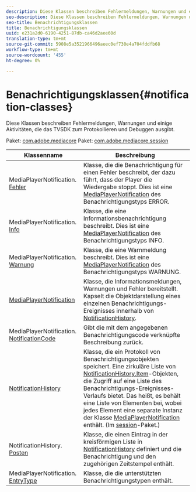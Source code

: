 ```yaml
---
description: Diese Klassen beschreiben Fehlermeldungen, Warnungen und einige Aktivitäten, die das TVSDK zum Protokollieren und Debuggen ausgibt.
seo-description: Diese Klassen beschreiben Fehlermeldungen, Warnungen und einige Aktivitäten, die das TVSDK zum Protokollieren und Debuggen ausgibt.
seo-title: Benachrichtigungsklassen
title: Benachrichtigungsklassen
uuid: e231a2d0-6190-4251-87db-ca46d2aee60d
translation-type: tm+mt
source-git-commit: 5908e5a3521966496aeec0ef730e4a704fddfb68
workflow-type: tm+mt
source-wordcount: '455'
ht-degree: 0%

---
```



# Benachrichtigungsklassen{#notification-classes}

Diese Klassen beschreiben Fehlermeldungen, Warnungen und einige Aktivitäten, die das TVSDK zum Protokollieren und Debuggen ausgibt.

Paket: [com.adobe.mediacore](https://help.adobe.com/en_US/primetime/api/psdk/javadoc_1.4/com/adobe/mediacore/package-summary.html) Paket: [com.adobe.mediacore.session](https://help.adobe.com/en_US/primetime/api/psdk/javadoc_1.4/com/adobe/mediacore/session/package-summary.html)

| Klassenname | Beschreibung |
|---|---|
| MediaPlayerNotification. [Fehler](https://help.adobe.com/en_US/primetime/api/psdk/javadoc_1.4/com/adobe/mediacore/MediaPlayerNotification.Error.html) | Klasse, die die Benachrichtigung für einen Fehler beschreibt, der dazu führt, dass der Player die Wiedergabe stoppt. Dies ist eine [MediaPlayerNotification](https://help.adobe.com/en_US/primetime/api/psdk/javadoc_1.4/com/adobe/mediacore/MediaPlayerNotification.html) des Benachrichtigungstyps ERROR. |
| MediaPlayerNotification. [Info](https://help.adobe.com/en_US/primetime/api/psdk/javadoc_1.4/com/adobe/mediacore/MediaPlayerNotification.Info.html) | Klasse, die eine Informationsbenachrichtigung beschreibt. Dies ist eine [MediaPlayerNotification](https://help.adobe.com/en_US/primetime/api/psdk/javadoc_1.4/com/adobe/mediacore/MediaPlayerNotification.html) des Benachrichtigungstyps INFO. |
| MediaPlayerNotification. [Warnung](https://help.adobe.com/en_US/primetime/api/psdk/javadoc_1.4/com/adobe/mediacore/MediaPlayerNotification.Warning.html) | Klasse, die eine Warnmeldung beschreibt. Dies ist eine [MediaPlayerNotification](https://help.adobe.com/en_US/primetime/api/psdk/javadoc_1.4/com/adobe/mediacore/MediaPlayerNotification.html) des Benachrichtigungstyps WARNUNG. |
| [MediaPlayerNotification](https://help.adobe.com/en_US/primetime/api/psdk/javadoc_1.4/com/adobe/mediacore/MediaPlayerNotification.html) | Klasse, die Informationsmeldungen, Warnungen und Fehler bereitstellt. Kapselt die Objektdarstellung eines einzelnen Benachrichtigungs-Ereignisses innerhalb von [NotificationHistory](https://help.adobe.com/en_US/primetime/api/psdk/javadoc_1.4/com/adobe/mediacore/session/NotificationHistory.html). |
| MediaPlayerNotification. [NotificationCode](https://help.adobe.com/en_US/primetime/api/psdk/javadoc_1.4/com/adobe/mediacore/MediaPlayerNotification.NotificationCode.html) | Gibt die mit dem angegebenen Benachrichtigungscode verknüpfte Beschreibung zurück. |
| [NotificationHistory](https://help.adobe.com/en_US/primetime/api/psdk/javadoc_1.4/com/adobe/mediacore/session/NotificationHistory.html) | Klasse, die ein Protokoll von Benachrichtigungsobjekten speichert. Eine zirkuläre Liste von [NotificationHistory.Item](https://help.adobe.com/en_US/primetime/api/psdk/javadoc_1.4/com/adobe/mediacore/session/NotificationHistory.Item.html)-Objekten, die Zugriff auf eine Liste des Benachrichtigungs-Ereignisses-Verlaufs bietet. Das heißt, es behält eine Liste von Elementen bei, wobei jedes Element eine separate Instanz der Klasse [MediaPlayerNotification](https://help.adobe.com/en_US/primetime/api/psdk/javadoc_1.4/com/adobe/mediacore/MediaPlayerNotification.html) enthält. (Im [session](https://help.adobe.com/en_US/primetime/api/psdk/javadoc_1.4/com/adobe/mediacore/session/package-summary.html)-Paket.) |
| NotificationHistory. [Posten](https://help.adobe.com/en_US/primetime/api/psdk/javadoc_1.4/com/adobe/mediacore/session/NotificationHistory.Item.html) | Klasse, die einen Eintrag in der kreisförmigen Liste in [NotificationHistory](https://help.adobe.com/en_US/primetime/api/psdk/javadoc_1.4/com/adobe/mediacore/session/NotificationHistory.html) definiert und die Benachrichtigung und den zugehörigen Zeitstempel enthält. |
| MediaPlayerNotification. [EntryType](https://help.adobe.com/en_US/primetime/api/psdk/javadoc_1.4/com/adobe/mediacore/MediaPlayerNotification.EntryType.html) | Klasse, die die unterstützten Benachrichtigungstypen enthält. |